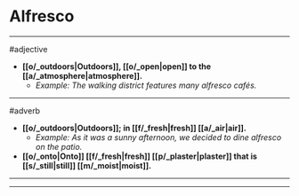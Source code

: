 # Alfresco
---
#adjective
- **[[o/_outdoors|Outdoors]], [[o/_open|open]] to the [[a/_atmosphere|atmosphere]].**
	- _Example: The walking district features many alfresco cafés._
---
#adverb
- **[[o/_outdoors|Outdoors]]; in [[f/_fresh|fresh]] [[a/_air|air]].**
	- _Example: As it was a sunny afternoon, we decided to dine alfresco on the patio._
- **[[o/_onto|Onto]] [[f/_fresh|fresh]] [[p/_plaster|plaster]] that is [[s/_still|still]] [[m/_moist|moist]].**
---
---
